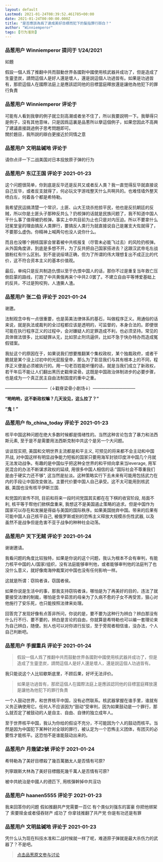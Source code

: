 ```yaml
---
layout: default
Lastmod: 2021-01-24T08:39:52.461785+00:00
date: 2021-01-24T00:00:00.000Z
title: "是否應該為爲了達成美好目標而犯下的髮指罪行辯白？"
author: "Winniemperor"
tags: [行为准则]
---
```



### 品葱用户 **Winniemperor** 提问于 1/24/2021
    
如題  
  
假設一個人爲了推翻中共而鼓動世界各國對中國使用核武器并成功了，但是造成了生靈塗炭，請問這個人是好人還是壞人，還是説這個人功過皆有。如果是功過皆有，那麽這個人在國際法庭上是應該認同他的目標當庭釋放還是讓他為他犯下的罪行負責
    
                

### 品葱用户 **Winniemperor** 评论于 
        
可能有人看到我擧的例子就立刻高潮或者坐不住了，所以我要説明一下。我舉得只是例子，沒有其他意味，只是因爲這裏是品蔥所以擧這個例子，如果您因此不高興了建議直接跳過例子思考問題即可。  
關於題目，我所説的辯白更接近於同情之意
        
                

### 品葱用户 **文明盐碱地** 评论于 
        
请你点评一下二战美国对日本投放原子弹的行为
        
                

### 品葱用户 **东辽王国** 评论于 2021-01-23
        
这个问题很简单，你到底是反华还是反共又或者反人类？我一直觉得反华就直接说自己反华，或者反支就得了，何必玩文字游戏整天什么共啊共的。也难怪墙外整天喷白左，何着各个都是希特勒。  
  
我希望民运搞清楚一个常识，土匪、山大王烧杀抢掠平民，他也是反抗朝廷的反贼，所以你是土匪头子那种反共么？扔核弹的话就是民族问题了，我不知道中国人干什么事了值得被扔核弹。事实上中共目前为止也只是对内压迫。所以不要拿什么冠冕堂皇的理由搞反人类罪行，要搞反人类行为就直接说自己是屠支大佐就得了，不要那么虚伪。你精神上喊两句也没人说你什么。  
  
而且也没哪个拥核国家会冒着被中共核报复（尽管未必能飞过去）的风险扔核弹。从外国角度讲，到底是多想不开，为了反共把自己国家搭进去？这跟汉武帝毛左战狼粉红有什么区别。到不是说绥靖正确，但为了所谓的伟大理想复出不成正比的代价，这不符合资本主义的基本价值观。  
  
最后，单纯只是反共制造仇恨以至于仇恨中国人的话，那你不过是重复当年救亡压倒启蒙的路线，打跑了中共黄俄再来个中共2.0罢了。不建立自由平等博爱基础上的反共，不过是狗咬狗，人渣撕人渣。
        
                

### 品葱用户 **张二伯** 评论于 2021-01-24
        
谢邀。  
  
法制观念中有一点很重要，也是英美法律体系的基石，叫做程序正义。用通俗的话来说，就是执法或裁判的全过程都应该是透明的，可监督的，本身合法的。即便很可能在执行程序正义的过程中，会对嫌疑人的定罪造成不利，也必须坚持。常见的具体做法很多，比如疑罪从无，比如禁止刑讯逼供，比如不急于快办特办而造成冤假错案。  
  
我扯这个的原因在于，如果说我们想要推翻某个集权政权，某个独裁政府，或者干脆就是某个没上过初中的光屁股皇帝，那么为了彰显我们与其有根本上的不同，程序正义便是必须被执行的。用一句老百姓能听懂的话，就是当我们成立了新政权，若干年后不能让人们翻出黑历史戳脊梁骨。这既是中国政治体制进步的必要步骤，也是成为一个真正民主自由法制国度的重中之重。  
  
——————————（↓戳脊梁骨小剧场↓）——————————  
  
**“哟哟哟，这不新政权嘛？几天没见，这么拉了？”**  
  
**“鬼！”**
        
                

### 品葱用户 **fb_china_today** 评论于 2021-01-23
        
核平中国这种问题在绝大多数时候都是情绪性的。当然这种言论包含了暴力和法西斯元素, 至于是不是需要用法西斯克制中共这个是另一个大问题。  
  
谈谈现实把, 美国和文明世界主流都是和平主义, 可预见的将来都不会主动和中国开战, 对中国这样有明显战争能力短板的国家只要用海军封锁印度洋中国几个月就无法发动战争。有趣的是中国似乎把这种全世界的和平倾向拿来当leverage, 用军民混合的办法不断谋求政权的延续, 用很多中国人相信的话:"国际社会不尊重我们是由于硬实力还不够", 这当然是扯淡。这种策略实行下去未来有可能用包括武力在内的手段让中国改变做法。主要代价要中国人自己承受。这不太可能用到核武器, 美国也没有核平伊斯兰国.   
  
和党国的宣传不同, 目前和将来一段时间党国其实都在在下棋的收官阶段, 局面不利, 核平等于帮他们掀棋盘重来, 我想这不是美国遏止策略的追求。但是中国作为国家可以存在和发展是得益与美国的国际秩序。如果美国抛弃中国。带来的后果有可能中国人自己核平自己, 被俄罗斯或别的恐怖主义释放大规模杀伤性武器, 以及虽然不是战争但是危害不亚于战争的种种社会动荡。
        
                

### 品葱用户 **天下无贼** 评论于 2021-01-24
        
谢谢邀请。  
  
我看问题的角度比较独特，如果是你说的这个问题，我认为根本不会有审判，有能力核平中国的人/国家/组织，没有法庭能够审判他，或者能够审判他的法庭判了也没什么意义，就好像南海仲裁案对中国也没有任何影响一样。  
  
这就是所谓：窃钩者诛，窃国者侯。  
  
如果你说是生活中的事，那我支持窃钩者诛，哪怕是为了再美好的目的，违法了就要接受法律的制裁，哪怕是含辛茹苦的母亲为了久病不愈的子女不再受苦，狠心对他施行了安乐死，也只能按照法律来处理。  
  
  
回答完了发现好像有点答非所问，你说的是，要不要为这种行为辨白？辨白那没有什么行不行、要不要的，辨白是言论的自由，你就算是希特勒也可以编一套理论来为自己辨白，随便。别人也可以对你进行反驳，至于旁观者相信谁，没办法，个人自己判断吧。
        
                

### 品葱用户 **手握重兵** 评论于 2021-01-24
        
> 假設一個人爲了推翻中共而鼓動世界各國對中國使用核武器并成功了，但是造成了生靈塗炭，請問這個人是好人還是壞人，還是説這個人功過皆有。

  
  
我只能说这个人比较歇斯底里，不顾后果，好坏无法评价。  
  
  

>   
> 如果是功過皆有，那麽這個人在國際法庭上是應該認同他的目標當庭釋放還是讓他為他犯下的罪行負責

  
  
  
一个人鼓动世界，和世界核平中国，没有必然联系。核武器掌握在谁手里，谁就有义务正确使用它。任何人不应该因为“鼓动”受审判，因为如果鼓动是一个罪行，那么就否定了被鼓动的人是自主、自由、自律的独立成年人。  
  
至于世界核平中国，我认为你给的假设不充分，不可能因为个人的鼓动而核平。当然是因为中国犯下某种针对全球的罪行，被认定为一个恐怖主义团体，有团灭的必要性才能核平。这恐怕不是谁能鼓动出来的。
        
                

### 品葱用户 **月幾望2號** 评论于 2021-01-24
        
希特勒為了美好目標殺了幾百萬猶太人是否情有可原?  
  
列寧跟斯大林為了美好目標餓死幾千萬人是否情有可原?  
  
  
被中共統治是中國人的德匹下, 用核彈幹掉中共沒功
        
                

### 品葱用户 **haanen5555** 评论于 2021-01-23
        
我来回答你的问题 假如推翻共产党需要一百亿 有个类似刘强东的富豪 你把他绑架了 索要赎金或者侵吞财产 成功了 你拿钱推翻了共产党 你是有功还是有罪
        
                

### 品葱用户 **文明盐碱地** 评论于 2021-01-23
        
凭什么认为现在科技水准和二战时候就一样了呢，难道原子弹就是最大杀伤力的武器了？不是吧。
        
                





> [点击品葱原文参与讨论](https://pincong.rocks/question/35809)

